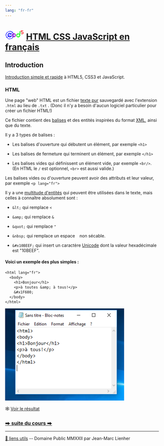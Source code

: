 ```yaml
---
lang: "fr-fr"
---
```


# <img src="logo.svg" height="32"> [HTML CSS JavaScript en français](https://j-m-li.github.io/htmlcssjavascript/)


## Introduction

[Introduction simple et rapide](https://j-m-li.github.io/htmlcssjavascript/) à HTML5, CSS3 et JavaScript.


### HTML

Une page "web" HTML est un fichier [texte pur](https://fr.wikipedia.org/wiki/Fichier_texte) sauvegardé avec l'extension ``.html`` au lieu de ``.txt`` .
(Donc il n'y a besoin d'aucun logiciel particulier pour créer un fichier HTML!)

Ce fichier contient des [balises](https://developer.mozilla.org/fr/docs/Web/HTML/Element) et des entités inspirées du format [XML](https://developer.mozilla.org/fr/docs/Web/XML/XML_introduction), ainsi que du texte.


Il y a 3 types de balises : 

* Les balises d'ouverture qui débutent un élément, par exemple ``<h1>``

* Les balises de fermeture qui terminent un élément, par exemple ``</h1>``

* Les balises vides qui définissent un élément vide, par exemple ``<br/>``. (En HTML le ``/`` est optionnel, ``<br>`` est aussi valide.)

Les balises vides ou d'ouverture peuvent avoir des attributs et leur valeur, par exemple ``<p lang="fr">``

Il y a une [multitude d'entités](https://html.spec.whatwg.org/multipage/named-characters.html) qui peuvent être utilisées dans le texte, mais celles à connaître absolument sont :

* ``&lt;`` qui remplace ``<``

* ``&amp;`` qui remplace ``&``

* ``&quot;`` qui remplace ``"``

* ``&nbsp;`` qui remplace un espace `` `` non sécable.

* ``&#x10BEEF;`` qui insert un caractère [Unicode](https://unicode.org/emoji/charts/emoji-list.html) dont la valeur hexadécimale est "10BEEF".

#### Voici un exemple des plus simples : 

```
<html lang="fr">
  <body>
    <h1>Bonjour</h1>
    <p>à toutes &amp; à tous!</p>
    &#x1F600;
  </body>
</html>
```
![hello world](img/notepad.png)

&#x1F578; [Voir le résultat](https://j-m-li.github.io/htmlcssjavascript/html/exemple_001.html)

### [&#x2B95; suite du cours &#x2B95;](md/002/) 

***

[&#x1F517; liens utils](md/900/) -- Domaine Public MMXXII par Jean-Marc Lienher
